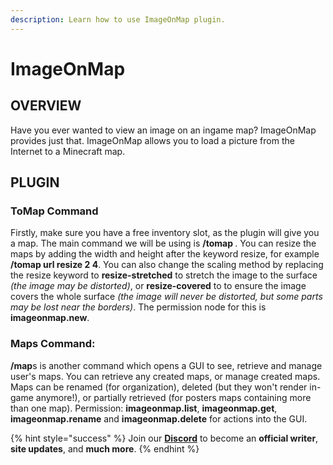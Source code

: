 ```yaml
---
description: Learn how to use ImageOnMap plugin.
---
```


# ImageOnMap

## OVERVIEW

Have you ever wanted to view an image on an ingame map? ImageOnMap provides just that. ImageOnMap allows you to load a picture from the Internet to a Minecraft map.

## PLUGIN

### ToMap Command
Firstly, make sure you have a free inventory slot, as the plugin will give you a map.
The main command we will be using is **/tomap <url>**. You can resize the maps by adding the width and height after the keyword resize, for example **/tomap url resize 2 4**. 
You can also change the scaling method by replacing the resize keyword to **resize-stretched** to stretch the image to the surface *(the image may be distorted)*, or **resize-covered** to to ensure the image covers the whole surface *(the image will never be distorted, but some parts may be lost near the borders)*.
The permission node for this is **imageonmap.new**.

### Maps Command:
**/map**s is another command which opens a GUI to see, retrieve and manage user's maps.
You can retrieve any created maps, or manage created maps. Maps can be renamed (for organization), deleted (but they won't render in-game anymore!), or partially retrieved (for posters maps containing more than one map).
Permission: **imageonmap.list**, **imageonmap.get**, **imageonmap.rename** and **imageonmap.delete** for actions into the GUI.

{% hint style="success" %}
Join our **[Discord](https://invite.gg/minehutxyz)** to become an **official writer**, **site updates**, and **much more**.
{% endhint %}
